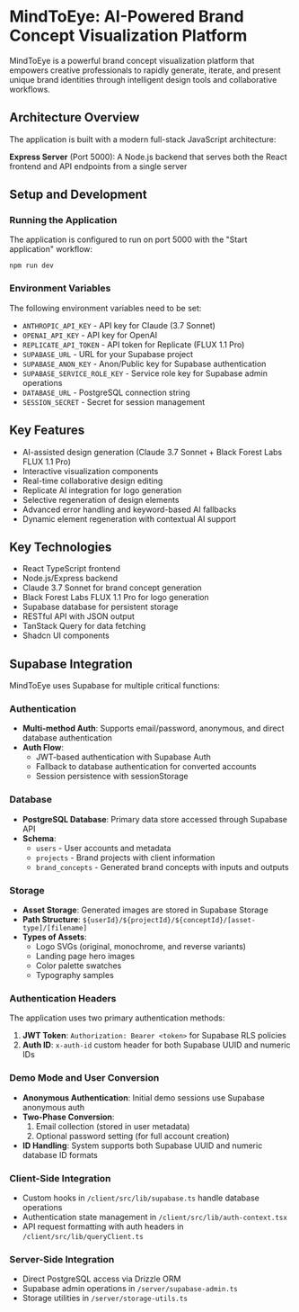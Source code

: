 # MindToEye: AI-Powered Brand Concept Visualization Platform

MindToEye is a powerful brand concept visualization platform that empowers creative professionals to rapidly generate, iterate, and present unique brand identities through intelligent design tools and collaborative workflows.

## Architecture Overview

The application is built with a modern full-stack JavaScript architecture:

**Express Server** (Port 5000): A Node.js backend that serves both the React frontend and API endpoints from a single server

## Setup and Development

### Running the Application

The application is configured to run on port 5000 with the "Start application" workflow:

```
npm run dev
```

### Environment Variables

The following environment variables need to be set:

- `ANTHROPIC_API_KEY` - API key for Claude (3.7 Sonnet)
- `OPENAI_API_KEY` - API key for OpenAI
- `REPLICATE_API_TOKEN` - API token for Replicate (FLUX 1.1 Pro)
- `SUPABASE_URL` - URL for your Supabase project
- `SUPABASE_ANON_KEY` - Anon/Public key for Supabase authentication
- `SUPABASE_SERVICE_ROLE_KEY` - Service role key for Supabase admin operations
- `DATABASE_URL` - PostgreSQL connection string
- `SESSION_SECRET` - Secret for session management

## Key Features

- AI-assisted design generation (Claude 3.7 Sonnet + Black Forest Labs FLUX 1.1 Pro)
- Interactive visualization components
- Real-time collaborative design editing
- Replicate AI integration for logo generation
- Selective regeneration of design elements
- Advanced error handling and keyword-based AI fallbacks
- Dynamic element regeneration with contextual AI support

## Key Technologies

- React TypeScript frontend
- Node.js/Express backend
- Claude 3.7 Sonnet for brand concept generation
- Black Forest Labs FLUX 1.1 Pro for logo generation
- Supabase database for persistent storage
- RESTful API with JSON output
- TanStack Query for data fetching
- Shadcn UI components

## Supabase Integration

MindToEye uses Supabase for multiple critical functions:

### Authentication

- **Multi-method Auth**: Supports email/password, anonymous, and direct database authentication
- **Auth Flow**: 
  - JWT-based authentication with Supabase Auth
  - Fallback to database authentication for converted accounts
  - Session persistence with sessionStorage

### Database

- **PostgreSQL Database**: Primary data store accessed through Supabase API
- **Schema**: 
  - `users` - User accounts and metadata
  - `projects` - Brand projects with client information
  - `brand_concepts` - Generated brand concepts with inputs and outputs

### Storage

- **Asset Storage**: Generated images are stored in Supabase Storage
- **Path Structure**: `${userId}/${projectId}/${conceptId}/[asset-type]/[filename]`
- **Types of Assets**:
  - Logo SVGs (original, monochrome, and reverse variants)
  - Landing page hero images
  - Color palette swatches
  - Typography samples

### Authentication Headers

The application uses two primary authentication methods:
1. **JWT Token**: `Authorization: Bearer <token>` for Supabase RLS policies
2. **Auth ID**: `x-auth-id` custom header for both Supabase UUID and numeric IDs

### Demo Mode and User Conversion

- **Anonymous Authentication**: Initial demo sessions use Supabase anonymous auth
- **Two-Phase Conversion**: 
  1. Email collection (stored in user metadata)
  2. Optional password setting (for full account creation)
- **ID Handling**: System supports both Supabase UUID and numeric database ID formats

### Client-Side Integration

- Custom hooks in `/client/src/lib/supabase.ts` handle database operations
- Authentication state management in `/client/src/lib/auth-context.tsx`
- API request formatting with auth headers in `/client/src/lib/queryClient.ts`

### Server-Side Integration

- Direct PostgreSQL access via Drizzle ORM
- Supabase admin operations in `/server/supabase-admin.ts`
- Storage utilities in `/server/storage-utils.ts`